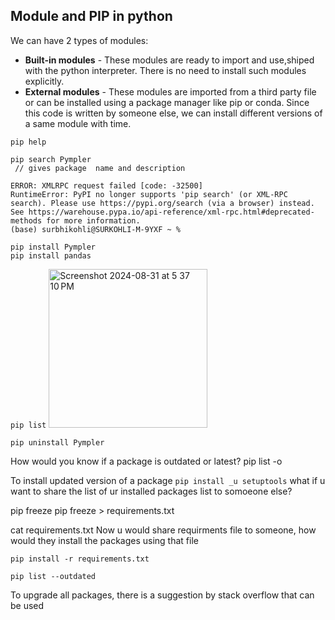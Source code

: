 ## Module and PIP in python

We can have 2 types of modules:
* **Built-in modules** - These modules are ready to import and use,shiped with the python interpreter. There is no need to install such modules explicitly. 
* **External modules** - These modules are imported from a third party file or can be installed using a package manager like pip or conda. Since this code is written by someone else, we can install different versions of a same module with time.


```
pip help
```
```
pip search Pympler
 // gives package  name and description

ERROR: XMLRPC request failed [code: -32500]
RuntimeError: PyPI no longer supports 'pip search' (or XML-RPC search). Please use https://pypi.org/search (via a browser) instead. See https://warehouse.pypa.io/api-reference/xml-rpc.html#deprecated-methods for more information.
(base) surbhikohli@SURKOHLI-M-9YXF ~ % 

pip install Pympler
pip install pandas
```

```pip list```
<img width="254" alt="Screenshot 2024-08-31 at 5 37 10 PM" src="https://github.com/user-attachments/assets/8ae7cb4b-4a0b-404d-9701-37781fd21716">

```pip uninstall Pympler```

How would you know if a package is outdated or latest?
pip list -o

To install updated version of a package
```pip install _u setuptools```
what if u want to share the list of ur installed packages list to somoeone else?

pip freeze
pip freeze > requirements.txt

cat requirements.txt
Now u would share requirments file to someone, how would they install the packages using that file

```pip install -r requirements.txt```

```pip list --outdated```

To upgrade all packages, there is a suggestion by stack overflow that can be used 
